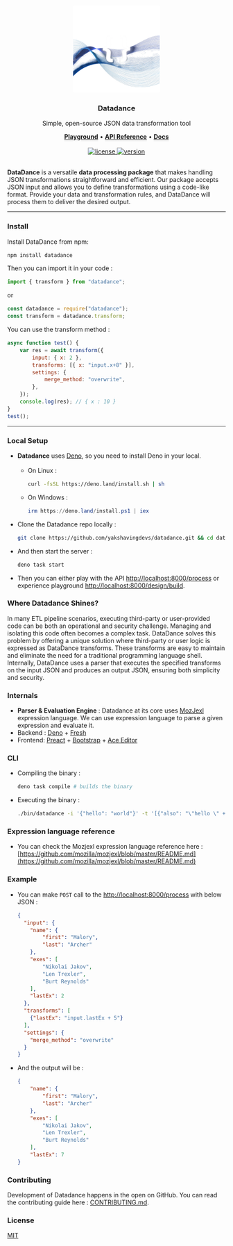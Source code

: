 <div align="center">
   
  <a href="https://datadance.app">
  <img src="server/static/logo.png" alt="Datadance Logo" height="200" />
  </a>

  <h3>Datadance</h3>
  <p>Simple, open-source JSON data transformation tool</p>
  <a href="https://datadance.app/design/build"><b>Playground</b></a>&nbsp;•&nbsp;<a href="https://datadance.app/api/reference"><b>API Reference</b></a>&nbsp;•&nbsp;<a href="https://docs.datadance.app"><b>Docs</b></a><br><br>
  <a href="https://github.com/yakshavingdevs/datadance/blob/main/LICENSE">
    <img alt="license" src="https://img.shields.io/badge/license-MIT-blue">
  </a>
  <a href="https://github.com/yakshavingdevs/datadance/blob/main/LICENSE">
    <img alt="version" src="https://img.shields.io/badge/version-1.0.1-blue">
  </a><br><br>
</div>

**DataDance** is a versatile **data processing package** that makes handling JSON transformations straightforward and efficient. Our package accepts JSON input and allows you to define transformations using a code-like format. Provide your data and transformation rules, and DataDance will process them to deliver the desired output.

<hr>

### Install

Install DataDance from npm:

```bash
npm install datadance
```

Then you can import it in your code :
```js
import { transform } from "datadance";
```

or 

```js
const datadance = require("datadance");
const transform = datadance.transform;
```

You can use the transform method :

```js
async function test() {
    var res = await transform({
        input: { x: 2 },
        transforms: [{ x: "input.x+8" }],
        settings: {
            merge_method: "overwrite",
        },
    });
    console.log(res); // { x : 10 }
}
test();
```

<hr>

### Local Setup

- **Datadance** uses [Deno](https://deno.com/), so you need to install Deno in your local.<br><br>
  - On Linux :
    ```bash
    curl -fsSL https://deno.land/install.sh | sh
    ```
  - On Windows :
    ```powershell
    irm https://deno.land/install.ps1 | iex
    ```
- Clone the Datadance repo locally :
  ```bash
  git clone https://github.com/yakshavingdevs/datadance.git && cd datadance
  ```
- And then start the server :
  ```bash
  deno task start
  ```
- Then you can either play with the API [http://localhost:8000/process](http://localhost:8000/process) or experience playground [http://localhost:8000/design/build](http://localhost:8000/design/build).

### Where Datadance Shines?

In many ETL pipeline scenarios, executing third-party or user-provided code can be both an operational and security challenge. Managing and isolating this code often becomes a complex task. DataDance solves this problem by offering a unique solution where third-party or user logic is expressed as DataDance transforms. These transforms are easy to maintain and eliminate the need for a traditional programming language shell. Internally, DataDance uses a parser that executes the specified transforms on the input JSON and produces an output JSON, ensuring both simplicity and security.

### Internals

- **Parser & Evaluation Engine** : Datadance at its core uses [MozJexl](https://github.com/mozilla/mozjexl) expression language. We can use expression language to parse a given expression and evaluate it.
- Backend : [Deno](https://deno.com/) + [Fresh](https://fresh.deno.dev/)
- Frontend: [Preact](https://preactjs.com/) + [Bootstrap](https://getbootstrap.com/) + [Ace Editor](https://ace.c9.io/)

### CLI

- Compiling the binary :
  ```bash
  deno task compile # builds the binary
  ```
- Executing the binary :
  ```bash
  ./bin/datadance -i '{"hello": "world"}' -t '[{"also": "\"hello \" + input.hello"}]' -s '{"merge_method": "overwrite"}'

  ```
### Expression language reference

- You can check the Mozjexl expression language reference here : [https://github.com/mozilla/mozjexl/blob/master/README.md](https://github.com/mozilla/mozjexl/blob/master/README.md)

### Example
- You can make `POST` call to the [http://localhost:8000/process](http://localhost:8000/process) with below JSON :
  ```json
  {
    "input": {
      "name": {
          "first": "Malory",
          "last": "Archer"
      },
      "exes": [
          "Nikolai Jakov",
          "Len Trexler",
          "Burt Reynolds"
      ],
      "lastEx": 2
    },
    "transforms": [
      {"lastEx": "input.lastEx + 5"}
    ],
    "settings": {
      "merge_method": "overwrite"
    }
  }
  ```
- And the output will be :
  ```json
  {
      "name": {
          "first": "Malory",
          "last": "Archer"
      },
      "exes": [
          "Nikolai Jakov",
          "Len Trexler",
          "Burt Reynolds"
      ],
      "lastEx": 7
  }
  ```

### Contributing

Development of Datadance happens in the open on GitHub. You can read the contributing guide here : [CONTRIBUTING.md](https://github.com/yakshavingdevs/datadance/blob/main/CONTRIBUTING.md).

### License

[MIT](https://github.com/yakshavingdevs/datadance/blob/main/LICENSE)
